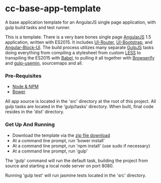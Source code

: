 # cc-base-app-template
A base application template for an AngularJS single page application, with gulp build tasks and test runner.

This is a template. There is a very bare bones single page [AngularJS](http://angularjs.org) 1.5 application, written with ES2015. It 
includes [UI-Router](https://angular-ui.github.io/ui-router/site/#/api/ui.router), [UI-Bootstrap](https://angular-ui.github.io/bootstrap/),
and [Angular-Block-UI](https://github.com/McNull/angular-block-ui). The build process utilizes many separate [GulpJS](http://gulpjs.com)
tasks doing everything from compiling a stylesheet from custom [LESS](http://lesscss.org) to transpiling the ES2015 with [Babel](https://babeljs.io/),
to pulling it all together with [Browserify](http://browserify.org) and [gulp-usemin](https://github.com/zont/gulp-usemin), sourcemaps and
all.

### Pre-Requisites
- [Node & NPM](https://nodejs.org)
- [Bower](http://bower.io)

All app source is located in the 'src' directory at the root of this project. All gulp tasks are located in the 'gulp/tasks' directory.
When built, final code resides in the 'dist' directory.

### Get Up And Running
- Download the template via the [zip file download](https://github.com/cutterbl/cc-base-app-template/archive/master.zip)
- At a command line prompt, run 'bower install'
- At a command line prompt, run 'npm install' (use sudo if necessary)
- At a command line prompt, run 'gulp'

The 'gulp' command will run the default task, building the project from source and starting a local node server on port 8080.

Running 'gulp test' will run jasmine tests located in the 'src' directory.
